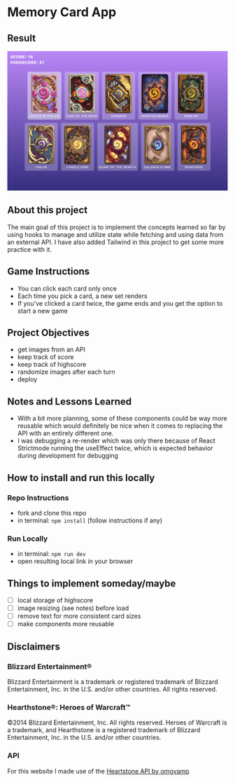 # Memory Card App

## Result
![Preview of the memory game](./src/notes%20and%20resources/preview.png)

## About this project
The main goal of this project is to implement the concepts learned so far by using hooks to manage and utilize state while fetching and using data from an external API. I have also added Tailwind in this project to get some more practice with it. 

## Game Instructions
- You can click each card only once
- Each time you pick a card, a new set renders
- If you've clicked a card twice, the game ends and you get the option to start a new game

## Project Objectives
- get images from an API
- keep track of score
- keep track of highscore
- randomize images after each turn
- deploy

## Notes and Lessons Learned
- With a bit more planning, some of these components could be way more reusable which would definitely be nice when it comes to replacing the API with an entirely different one.
- I was debugging a re-render which was only there because of React Strictmode running the useEffect twice, which is expected behavior during development for debugging

## How to install and run this locally

### Repo Instructions
- fork and clone this repo
- in terminal: `npm install` (follow instructions if any)

### Run Locally
- in terminal: `npm run dev`
- open resulting local link in your browser

## Things to implement someday/maybe
- [ ] local storage of highscore
- [ ] image resizing (see notes) before load
- [ ] remove text for more consistent card sizes
- [ ] make components more reusable

## Disclaimers

### Blizzard Entertainment®

Blizzard Entertainment is a trademark or registered trademark of Blizzard Entertainment, Inc. in the U.S. and/or other countries. All rights reserved.

### Hearthstone®: Heroes of Warcraft™

©2014 Blizzard Entertainment, Inc. All rights reserved. Heroes of Warcraft is a trademark, and Hearthstone is a registered trademark of Blizzard Entertainment, Inc. in the U.S. and/or other countries.

### API

For this website I made use of the [Heartstone API by omgvamp](https://rapidapi.com/omgvamp/api/hearthstone/)